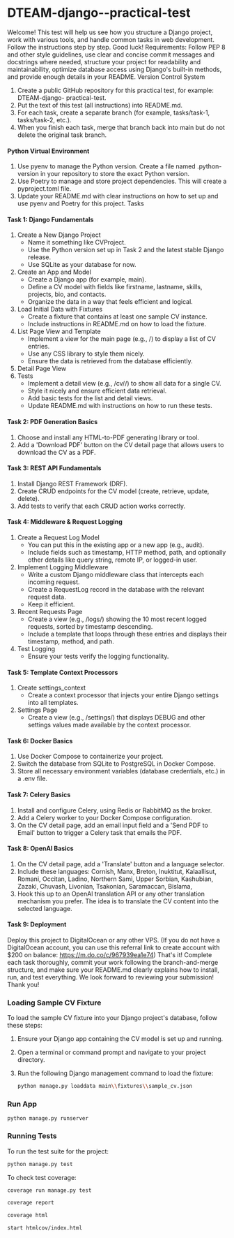 # DTEAM-django--practical-test

Welcome! This test will help us see how you structure a Django project, work with various tools, and 
handle common tasks in web development. Follow the instructions step by step. Good luck! 
Requirements: 
Follow PEP 8 and other style guidelines, use clear and concise commit messages and docstrings 
where needed, structure your project for readability and maintainability, optimize database access 
using Django's built-in methods, and provide enough details in your README. 
Version Control System 

1. Create a public GitHub repository for this practical test, for example: DTEAM-django- 
practical-test. 
2. Put the text of this test (all instructions) into README.md. 
3. For each task, create a separate branch (for example, tasks/task-1, tasks/task-2, etc.). 
4. When you finish each task, merge that branch back into main but do not delete the original 
task branch. 
#### Python Virtual Environment 
1. Use pyenv to manage the Python version. Create a file named .python-version in your 
repository to store the exact Python version. 
2. Use Poetry to manage and store project dependencies. This will create a pyproject.toml file. 
3. Update your README.md with clear instructions on how to set up and use pyenv and Poetry for 
this project. 
Tasks 
#### Task 1: Django Fundamentals 
1. Create a New Django Project 
   * Name it something like CVProject.
   * Use the Python version set up in Task 2 and the latest stable Django release. 
   * Use SQLite as your database for now. 
2. Create an App and Model
   * Create a Django app (for example, main). 
   * Define a CV model with fields like firstname, lastname, skills, projects, bio, and 
    contacts. 
   * Organize the data in a way that feels efficient and logical. 
3. Load Initial Data with Fixtures 
   * Create a fixture that contains at least one sample CV instance.  
   * Include instructions in README.md on how to load the fixture. 
4. List Page View and Template 
   * Implement a view for the main page (e.g., /) to display a list of CV entries. 
   * Use any CSS library to style them nicely.
   * Ensure the data is retrieved from the database efficiently. 
5. Detail Page View
6. Tests 
   * Implement a detail view (e.g., /cv/<id>/) to show all data for a single CV. 
   * Style it nicely and ensure efficient data retrieval. 
   *  Add basic tests for the list and detail views. 
   * Update README.md with instructions on how to run these tests. 
#### Task 2: PDF Generation Basics 
1. Choose and install any HTML-to-PDF generating library or tool. 
2. Add a 'Download PDF' button on the CV detail page that allows users to download the CV as a 
PDF. 
#### Task 3: REST API Fundamentals 
1. Install Django REST Framework (DRF). 
2. Create CRUD endpoints for the CV model (create, retrieve, update, delete). 
3. Add tests to verify that each CRUD action works correctly. 
#### Task 4: Middleware & Request Logging 
1. Create a Request Log Model 
   * You can put this in the existing app or a new app (e.g., audit). 
   * Include fields such as timestamp, HTTP method, path, and optionally other details like 
   query string, remote IP, or logged-in user. 
2. Implement Logging Middleware 
   * Write a custom Django middleware class that intercepts each incoming request. 
   * Create a RequestLog record in the database with the relevant request data.
   * Keep it efficient. 
3. Recent Requests Page 
   * Create a view (e.g., /logs/) showing the 10 most recent logged requests, sorted by 
   timestamp descending. 
   * Include a template that loops through these entries and displays their timestamp, method, 
   and path. 
4. Test Logging 
   * Ensure your tests verify the logging functionality. 
#### Task 5: Template Context Processors 
1. Create settings_context 
   *   Create a context processor that injects your entire Django settings into all templates. 
2. Settings Page 
   *   Create a view (e.g., /settings/) that displays DEBUG and other settings values made 
   available by the context processor. 
#### Task 6: Docker Basics 
1. Use Docker Compose to containerize your project. 
2. Switch the database from SQLite to PostgreSQL in Docker Compose. 
3. Store all necessary environment variables (database credentials, etc.) in a .env file. 
#### Task 7: Celery Basics 
1. Install and configure Celery, using Redis or RabbitMQ as the broker. 
2. Add a Celery worker to your Docker Compose configuration. 
3. On the CV detail page, add an email input field and a 'Send PDF to Email' button to trigger a 
Celery task that emails the PDF. 
#### Task 8: OpenAl Basics 
1. On the CV detail page, add a 'Translate' button and a language selector. 
2. Include these languages: Cornish, Manx, Breton, Inuktitut, Kalaallisut, Romani, Occitan, Ladino, 
Northern Sami, Upper Sorbian, Kashubian, Zazaki, Chuvash, Livonian, Tsakonian, Saramaccan, 
Bislama, 
3. Hook this up to an OpenAl translation API or any other translation mechanism you prefer. The 
idea is to translate the CV content into the selected language. 
#### Task 9: Deployment 
Deploy this project to DigitalOcean or any other VPS. (If you do not have a DigitalOcean account, you 
can use this referral link to create account with $200 on balance: https://m.do.co/c/967939ea1e74) 
That's it! 
Complete each task thoroughly, commit your work following the branch-and-merge structure, and 
make sure your README.md clearly explains how to install, run, and test everything. We look forward 
to reviewing your submission! 
Thank you! 


### Loading Sample CV Fixture

To load the sample CV fixture into your Django project's database, follow these steps:

1. Ensure your Django app containing the CV model is set up and running.

2. Open a terminal or command prompt and navigate to your project directory.

3. Run the following Django management command to load the fixture:

   ```bash
   python manage.py loaddata main\\fixtures\\sample_cv.json
   ```
### Run App   
   ```
   python manage.py runserver
   ```
### Running Tests

   To run the test suite for the project:
   
   ```bash
   python manage.py test
   ```

   To check test coverage:
   
   ```bash
   coverage run manage.py test
   
   coverage report
   
   coverage html
   
   start htmlcov/index.html
   ```
